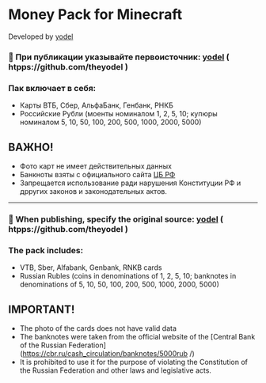 # Money Pack for Minecraft
Developed by [yodel](htpps://github.com/theyodel)

### 💙 При публикации указывайте первоисточник: [yodel](htpps://github.com/theyodel) ( htpps://github.com/theyodel )

### Пак включает в себя:
- Карты ВТБ, Сбер, АльфаБанк, Генбанк, РНКБ
- Российские Рубли (моенты номиналом 1, 2, 5, 10; купюры номиналом 5, 10, 50, 100, 200, 500, 1000, 2000, 5000)

## ВАЖНО! 
- Фото карт не имеет действительных данных
- Банкноты взяты с официального сайта [ЦБ РФ](https://cbr.ru/cash_circulation/banknotes/5000rub/)
- Запрещается использование ради нарушения Конституции РФ и дрругих законов и законодательных актов.

<hr />

### 💙 When publishing, specify the original source: [yodel](htpps://github.com/theyodel) ( htpps://github.com/theyodel )

### The pack includes:
- VTB, Sber, Alfabank, Genbank, RNKB cards
- Russian Rubles (coins in denominations of 1, 2, 5, 10; banknotes in denominations of 5, 10, 50, 100, 200, 500, 1000, 2000, 5000)

## IMPORTANT! 
- The photo of the cards does not have valid data
- The banknotes were taken from the official website of the [Central Bank of the Russian Federation](https://cbr.ru/cash_circulation/banknotes/5000rub /)
- It is prohibited to use it for the purpose of violating the Constitution of the Russian Federation and other laws and legislative acts.
